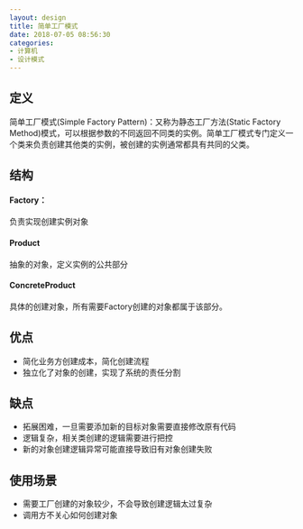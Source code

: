 ```yaml
---
layout: design
title: 简单工厂模式
date: 2018-07-05 08:56:30
categories:
- 计算机
- 设计模式
---
```


## 定义
简单工厂模式(Simple Factory Pattern)：又称为静态工厂方法(Static Factory Method)模式，可以根据参数的不同返回不同类的实例。简单工厂模式专门定义一个类来负责创建其他类的实例，被创建的实例通常都具有共同的父类。


## 结构
#### Factory：
负责实现创建实例对象

#### Product
抽象的对象，定义实例的公共部分

#### ConcreteProduct
具体的创建对象，所有需要Factory创建的对象都属于该部分。


## 优点
- 简化业务方创建成本，简化创建流程
- 独立化了对象的创建，实现了系统的责任分割


## 缺点
- 拓展困难，一旦需要添加新的目标对象需要直接修改原有代码
- 逻辑复杂，相关类创建的逻辑需要进行把控
- 新的对象创建逻辑异常可能直接导致旧有对象创建失败


## 使用场景
- 需要工厂创建的对象较少，不会导致创建逻辑太过复杂
- 调用方不关心如何创建对象
